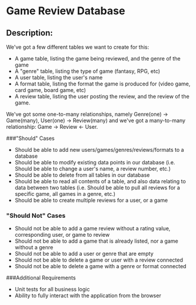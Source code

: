 # Game Review Database

## Description:

We've got a few different tables we want to create for this:
- A game table, listing the game being reviewed, and the genre of the game
- A "genre" table, listing the type of game (fantasy, RPG, etc)
- A user table, listing the user's name
- A format table, listing the format the game is produced for (video game, card game, board game, etc)
- A review table, listing the user posting the review, and the review of the game.

We've got some one-to-many relationships, namely Genre(one) -> Game(many), User(one) -> Review(many)
and we've got a many-to-many relationship:  Game -> Review <- User.

###"Should" Cases
- Should be able to add new users/games/genres/reviews/formats to a database 
- Should be able to modify existing data points in our database
  (i.e. Should be able to change a user's name, a review number, etc.)
- Should be able to delete from all tables in our database
- Should be able to read all contents of a table, and also data relating to data between two tables
  (i.e. Should be able to pull all reviews for a specific game, all games in a genre, etc.)
- Should be able to create multiple reviews for a user, or a game


### "Should Not" Cases
- Should not be able to add a game review without a rating value, corresponding user, or game to review
- Should not be able to add a game that is already listed, nor a game without a genre
- Should not be able to add a user or genre that are empty
- Should not be able to delete a game or user with a review connected
- Should not be able to delete a game with a genre or format connected

###Additional Requirements
- Unit tests for all business logic
- Ability to fully interact with the application from the browser